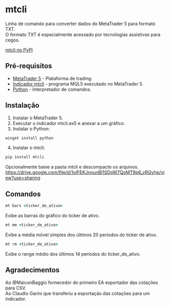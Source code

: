 # mtcli  
  
Linha de comando para converter dados do MetaTrader 5 para formato TXT.  
O formato TXT é especialmente acessado por tecnologias assistivas para cegos.  

[mtcli no PyPI](https://pypi.python.org/pypi/mtcli)  
  
## Pré-requisitos  

* [MetaTrader 5](https://www.metatrader5.com/pt) - Plataforma de trading.  
* [Indicador mtcli](https://tinyurl.com/vfranca-mtcli) - programa MQL5 executado no MetaTrader 5.  
* [Python](https://www.python.org/downloads/windows) - Interpretador de comandos.  


## Instalação  

1. Instalar o MetaTrader 5.  
2. Executar o indicador mtcli.ex5 e anexar a um gráfico.  
3. Instalar o Python:

```cmd
winget install python
```

4. Instalar o mtcli:

```cmd
pip install mtcli
```



Opcionalmente baixe a pasta mtcli e descompacte os arquivos.
https://drive.google.com/file/d/1olFEKJnnunBI1SDoW7QoMT9p6_yRQyhp/view?usp=sharing  


## Comandos  
  
```cmd
mt bars <ticker_de_ativo> 
```
Exibe as barras do gráfico do ticker de ativo.

```cmd
mt mm <ticker_de_ativo>
```
Exibe a média móvel simples dos últimos 20 períodos do ticker de ativo.

```cmd
mt rm <ticker_de_ativo>
```
Exibe o range médio dos últimos 14 períodos do ticker_de_ativo.

## Agradecimentos  
  
Ao @MaiconBaggio fornecedor do primeiro EA exportador das cotações para CSV.  
Ao Claudio Garini que transferiu a exportação das cotações para um indicador.  
